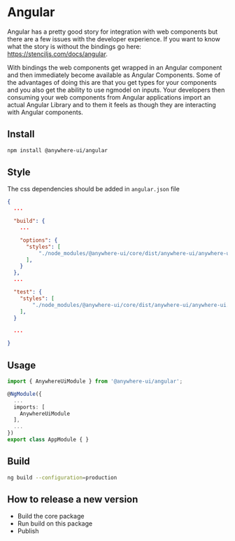 # Angular

Angular has a pretty good story for integration with web components but there are a few issues with the developer experience. If you want to know what the story is without the bindings go here: https://stenciljs.com/docs/angular.

With bindings the web components get wrapped in an Angular component and then immediately become available as Angular Components. Some of the advantages of doing this are that you get types for your components and you also get the ability to use ngmodel on inputs. Your developers then consuming your web components from Angular applications import an actual Angular Library and to them it feels as though they are interacting with Angular components.

## Install

```bash
npm install @anywhere-ui/angular
```

## Style

The css dependencies should be added in `angular.json` file

```json
{
  ...

  "build": {
    ...

    "options": {
      "styles": [
          "./node_modules/@anywhere-ui/core/dist/anywhere-ui/anywhere-ui.css"
      ],
    }
  },
  ...

  "test": {
    "styles": [
        "./node_modules/@anywhere-ui/core/dist/anywhere-ui/anywhere-ui.css"
    ],
  }

  ...

}
```

## Usage

```ts
import { AnywhereUiModule } from '@anywhere-ui/angular';

@NgModule({
  ...
  imports: [
    AnywhereUiModule
  ],
  ...
})
export class AppModule { }
```

## Build

```bash
ng build --configuration=production
```

## How to release a new version

- Build the core package
- Run build on this package
- Publish
